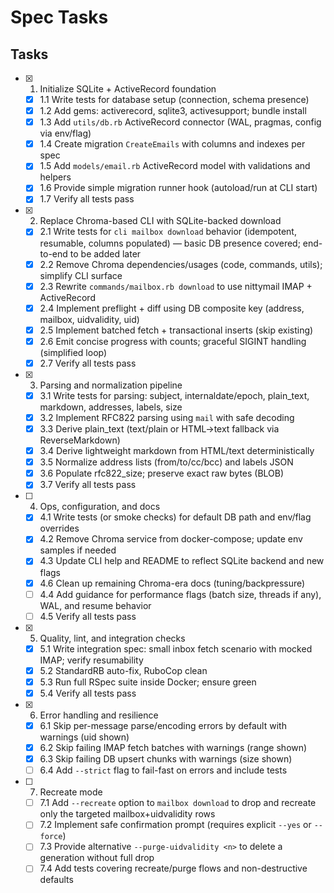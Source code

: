 # Spec Tasks

## Tasks

- [x] 1. Initialize SQLite + ActiveRecord foundation
  - [x] 1.1 Write tests for database setup (connection, schema presence)
  - [x] 1.2 Add gems: activerecord, sqlite3, activesupport; bundle install
  - [x] 1.3 Add `utils/db.rb` ActiveRecord connector (WAL, pragmas, config via env/flag)
  - [x] 1.4 Create migration `CreateEmails` with columns and indexes per spec
  - [x] 1.5 Add `models/email.rb` ActiveRecord model with validations and helpers
  - [x] 1.6 Provide simple migration runner hook (autoload/run at CLI start)
  - [x] 1.7 Verify all tests pass

- [x] 2. Replace Chroma-based CLI with SQLite-backed download
  - [x] 2.1 Write tests for `cli mailbox download` behavior (idempotent, resumable, columns populated) — basic DB presence covered; end-to-end to be added later
  - [x] 2.2 Remove Chroma dependencies/usages (code, commands, utils); simplify CLI surface
  - [x] 2.3 Rewrite `commands/mailbox.rb download` to use nittymail IMAP + ActiveRecord
  - [x] 2.4 Implement preflight + diff using DB composite key (address, mailbox, uidvalidity, uid)
  - [x] 2.5 Implement batched fetch + transactional inserts (skip existing)
  - [x] 2.6 Emit concise progress with counts; graceful SIGINT handling (simplified loop)
  - [x] 2.7 Verify all tests pass

- [x] 3. Parsing and normalization pipeline
  - [x] 3.1 Write tests for parsing: subject, internaldate/epoch, plain_text, markdown, addresses, labels, size
  - [x] 3.2 Implement RFC822 parsing using `mail` with safe decoding
  - [x] 3.3 Derive plain_text (text/plain or HTML→text fallback via ReverseMarkdown)
  - [x] 3.4 Derive lightweight markdown from HTML/text deterministically
  - [x] 3.5 Normalize address lists (from/to/cc/bcc) and labels JSON
  - [x] 3.6 Populate rfc822_size; preserve exact raw bytes (BLOB)
  - [x] 3.7 Verify all tests pass

- [ ] 4. Ops, configuration, and docs
  - [x] 4.1 Write tests (or smoke checks) for default DB path and env/flag overrides
  - [x] 4.2 Remove Chroma service from docker-compose; update env samples if needed
  - [x] 4.3 Update CLI help and README to reflect SQLite backend and new flags
  - [x] 4.6 Clean up remaining Chroma-era docs (tuning/backpressure)
  - [ ] 4.4 Add guidance for performance flags (batch size, threads if any), WAL, and resume behavior
  - [ ] 4.5 Verify all tests pass

- [x] 5. Quality, lint, and integration checks
  - [x] 5.1 Write integration spec: small inbox fetch scenario with mocked IMAP; verify resumability
  - [x] 5.2 StandardRB auto-fix, RuboCop clean
  - [x] 5.3 Run full RSpec suite inside Docker; ensure green
  - [x] 5.4 Verify all tests pass

- [x] 6. Error handling and resilience
  - [x] 6.1 Skip per-message parse/encoding errors by default with warnings (uid shown)
  - [x] 6.2 Skip failing IMAP fetch batches with warnings (range shown)
  - [x] 6.3 Skip failing DB upsert chunks with warnings (size shown)
  - [ ] 6.4 Add `--strict` flag to fail-fast on errors and include tests

- [ ] 7. Recreate mode
  - [ ] 7.1 Add `--recreate` option to `mailbox download` to drop and recreate only the targeted mailbox+uidvalidity rows
  - [ ] 7.2 Implement safe confirmation prompt (requires explicit `--yes` or `--force`)
  - [ ] 7.3 Provide alternative `--purge-uidvalidity <n>` to delete a generation without full drop
  - [ ] 7.4 Add tests covering recreate/purge flows and non-destructive defaults
